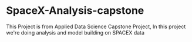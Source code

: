 # SpaceX-Analysis-capstone
This Project is from Applied Data Science Capstone Project, In this project we're doing analysis and model building on SPACEX data
